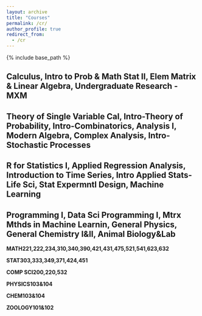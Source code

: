 ```yaml
---
layout: archive
title: "Courses"
permalink: /cr/
author_profile: true
redirect_from:
  - /cr
---
```


{% include base_path %}
## Calculus, Intro to Prob & Math Stat II, Elem Matrix & Linear Algebra, Undergraduate Research - MXM

## Theory of Single Variable Cal, Intro-Theory of Probability, Intro-Combinatorics, Analysis I, Modern Algebra, Complex Analysis, Intro-Stochastic Processes

## R for Statistics I, Applied Regression Analysis, Introduction to Time Series, Intro Applied Stats-Life Sci, Stat Expermntl Design, Machine Learning

## Programming I, Data Sci Programming I, Mtrx Mthds in Machine Learnin,  General Physics, General Chemistry I&II, Animal Biology&Lab

**MATH221,222,234,310,340,390,421,431,475,521,541,623,632**

**STAT303,333,349,371,424,451**  

**COMP SCI200,220,532**  

**PHYSICS103&104**  

**CHEM103&104**

**ZOOLOGY101&102**  
